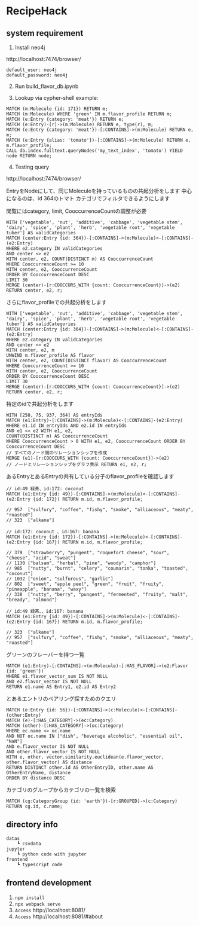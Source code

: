# RecipeHack


## system requirement
1. Install neo4j

http://localhost:7474/browser/

```
default_user: neo4j
default_password: neo4j
```

2. Run build_flavor_db.ipynb

3. Lookup via cypher-shell
example:  
```
MATCH (m:Molecule {id: 171}) RETURN m;
MATCH (m:Molecule) WHERE 'green' IN m.flavor_profile RETURN m;
MATCH (e:Entry {category: 'meat'}) RETURN e;
MATCH (e:Entry)-[r]->(m:Molecule) RETURN e, type(r), m;
MATCH (e:Entry {category: 'meat'})-[:CONTAINS]->(m:Molecule) RETURN e, m;
MATCH (e:Entry {alias: 'tomato'})-[:CONTAINS]->(m:Molecule) RETURN e, m.flavor_profile;
CALL db.index.fulltext.queryNodes('my_text_index', 'tomato') YIELD node RETURN node;
```

4. Testing query

http://localhost:7474/browser/


EntryをNodeにして、同じMoleculeを持っているものの共起分析をします
中心になるのは、id 364のトマト
カテゴリでフィルタできるようにします

閲覧にはcategory, limit, CooccurrenceCountの調整が必要

```
WITH ['vegetable', 'nut', 'additive', 'cabbage', 'vegetable stem', 'dairy', 'spice', 'plant', 'herb', 'vegetable root', 'vegetable tuber'] AS validCategories
MATCH (center:Entry {id: 364})-[:CONTAINS]->(m:Molecule)<-[:CONTAINS]-(e2:Entry)
WHERE e2.category IN validCategories
AND center <> e2
WITH center, e2, COUNT(DISTINCT m) AS CooccurrenceCount
WHERE CooccurrenceCount >= 10
WITH center, e2, CooccurrenceCount
ORDER BY CooccurrenceCount DESC
LIMIT 30
MERGE (center)-[r:COOCCURS_WITH {count: CooccurrenceCount}]->(e2)
RETURN center, e2, r;
```

さらにflavor_profileでの共起分析をします
```
WITH ['vegetable', 'nut', 'additive', 'cabbage', 'vegetable stem', 'dairy', 'spice', 'plant', 'herb', 'vegetable root', 'vegetable tuber'] AS validCategories
MATCH (center:Entry {id: 364})-[:CONTAINS]->(m:Molecule)<-[:CONTAINS]-(e2:Entry)
WHERE e2.category IN validCategories
AND center <> e2
WITH center, e2, m
UNWIND m.flavor_profile AS flavor
WITH center, e2, COUNT(DISTINCT flavor) AS CooccurrenceCount
WHERE CooccurrenceCount >= 10
WITH center, e2, CooccurrenceCount
ORDER BY CooccurrenceCount DESC
LIMIT 30
MERGE (center)-[r:COOCCURS_WITH {count: CooccurrenceCount}]->(e2)
RETURN center, e2, r;

```

特定のidで共起分析をします

```
WITH [250, 75, 937, 364] AS entryIds 
MATCH (e1:Entry)-[:CONTAINS]->(m:Molecule)<-[:CONTAINS]-(e2:Entry)
WHERE e1.id IN entryIds AND e2.id IN entryIds 
AND e1 <> e2 WITH e1, e2, 
COUNT(DISTINCT m) AS CooccurrenceCount 
WHERE CooccurrenceCount > 0 WITH e1, e2, CooccurrenceCount ORDER BY CooccurrenceCount DESC
// すべてのノード間のリレーションシップを作成 
MERGE (e1)-[r:COOCCURS_WITH {count: CooccurrenceCount}]->(e2)  
// ノードとリレーションシップをグラフ表示 RETURN e1, e2, r;
```

あるEntryとあるEntryの共有している分子のflavor_profileを確認します
```
// id:49 緑茶、id:172: coconut 
MATCH (e1:Entry {id: 49})-[:CONTAINS]->(m:Molecule)<-[:CONTAINS]-(e2:Entry {id: 172}) RETURN m.id, m.flavor_profile;

// 957	["sulfury", "coffee", "fishy", "smoke", "alliaceous", "meaty", "roasted"]
// 323	["alkane"]
```

```
// id:172: coconut 、id:167: banana 
MATCH (e1:Entry {id: 172})-[:CONTAINS]->(m:Molecule)<-[:CONTAINS]-(e2:Entry {id: 167}) RETURN m.id, m.flavor_profile;

// 379	["strawberry", "pungent", "roquefort cheese", "sour", "cheese", "acid", "sweat"]
// 1130	["balsam", "herbal", "pine", "woody", "camphor"]
// 985	["nutty", "burnt", "celery", "coumarin", "tonka", "toasted", "coconut"]
// 1032	["onion", "sulfurous", "garlic"]
// 802	["sweet", "apple peel", "green", "fruit", "fruity", "pineapple", "banana", "waxy"]
// 338	["nutty", "berry", "pungent", "fermented", "fruity", "malt", "bready", "almond"]
```

```
// id:49 緑茶、、id:167: banana 
MATCH (e1:Entry {id: 49})-[:CONTAINS]->(m:Molecule)<-[:CONTAINS]-(e2:Entry {id: 167}) RETURN m.id, m.flavor_profile;

// 323	["alkane"]
// 957	["sulfury", "coffee", "fishy", "smoke", "alliaceous", "meaty", "roasted"]
```

グリーンのフレーバーを持つ一覧
```
MATCH (e1:Entry)-[:CONTAINS]->(m:Molecule)-[:HAS_FLAVOR]->(e2:Flavor {id: 'green'})
WHERE e1.flavor_vector_sum IS NOT NULL
AND e2.flavor_vector IS NOT NULL
RETURN e1.name AS Entry1, e2.id AS Entry2
```

とあるエントリのペアリング探すためのクエリ
```
MATCH (e:Entry {id: 56})-[:CONTAINS]->(c:Molecule)<-[:CONTAINS]-(other:Entry)
MATCH (e)-[:HAS_CATEGORY]->(ec:Category)
MATCH (other)-[:HAS_CATEGORY]->(oc:Category)
WHERE ec.name <> oc.name
AND NOT oc.name IN ["dish", "beverage alcoholic", "essential oil", "NaN"]
AND e.flavor_vector IS NOT NULL
AND other.flavor_vector IS NOT NULL
WITH e, other, vector.similarity.euclidean(e.flavor_vector, other.flavor_vector) AS distance
RETURN DISTINCT other.id AS OtherEntryID, other.name AS OtherEntryName, distance
ORDER BY distance DESC
````

カテゴリのグループからカテゴリの一覧を検索
```
MATCH (cg:CategoryGroup {id: 'earth'})-[r:GROUPED]->(c:Category)
RETURN cg.id, c.name;
```

## directory info
```
datas
    ┗ csvdata
jupyter
    ┗ python code with jupyter
frontend
    ┗ typescript code
```

## frontend development
1. `npm install`
2. `npx webpack serve`
3. `Access` http://localhost:8081/
4. `Access` http://localhost:8081/#about
